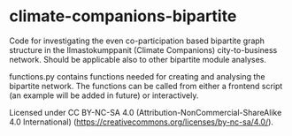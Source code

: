 # climate-companions-bipartite
Code for investigating the even co-participation based bipartite graph structure in the Ilmastokumppanit (Climate Companions) city-to-business network. Should be applicable also to other bipartite module analyses.

functions.py contains functions needed for creating and analysing the bipartite network. The functions can be called from either a frontend script (an example will be added in future) or interactively.

Licensed under CC BY-NC-SA 4.0 (Attribution-NonCommercial-ShareAlike 4.0 International) (https://creativecommons.org/licenses/by-nc-sa/4.0/).
